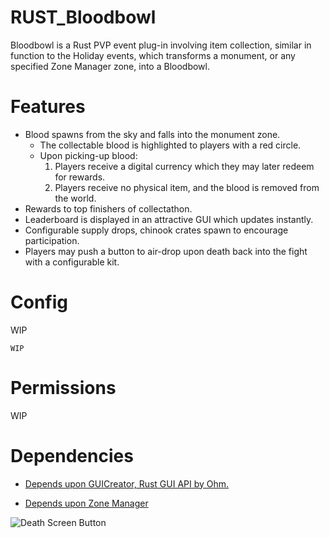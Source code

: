 # RUST_Bloodbowl




Bloodbowl is a Rust PVP event plug-in involving item collection, similar in function to the Holiday events, which transforms a monument, or any specified Zone Manager zone, into a Bloodbowl. 

<h1>Features</h1>

* Blood spawns from the sky and falls into the monument zone.
  * The collectable blood is highlighted to players with a red circle.
  * Upon picking-up blood: 
    1. Players receive a digital currency which they may later redeem for rewards. 
    2. Players receive no physical item, and the blood is removed from the world.
* Rewards to top finishers of collectathon.
* Leaderboard is displayed in an attractive GUI which updates instantly.
* Configurable supply drops, chinook crates spawn to encourage participation.
* Players may push a button to air-drop upon death back into the fight with a configurable kit.

<h1>Config</h1>

WIP
````
WIP
````

<h1>Permissions</h1>

WIP

<h1>Dependencies</h1>

* [Depends upon GUICreator, Rust GUI API by Ohm.](https://github.com/kiloOhm/GUICreator)

* [Depends upon Zone Manager](https://umod.org/plugins/zone-manager)

![Death Screen Button](https://cdn.discordapp.com/attachments/802169252651335680/846529518578696212/unknown.png)
